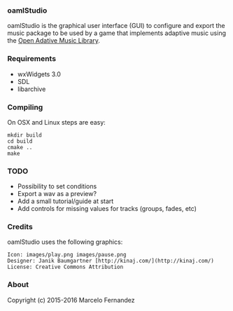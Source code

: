 ### oamlStudio

oamlStudio is the graphical user interface (GUI) to configure and export the music package to be used by a game that implements adaptive music using the [Open Adative Music Library](https://github.com/marcelofg55/oaml).


### Requirements

- wxWidgets 3.0
- SDL
- libarchive


### Compiling

On OSX and Linux steps are easy:

    mkdir build
    cd build
    cmake ..
    make



### TODO
- Possibility to set conditions
- Export a wav as a preview?
- Add a small tutorial/guide at start
- Add controls for missing values for tracks (groups, fades, etc)


### Credits

oamlStudio uses the following graphics:

    Icon: images/play.png images/pause.png
    Designer: Janik Baumgartner [http://kinaj.com/](http://kinaj.com/)
    License: Creative Commons Attribution


### About

Copyright (c) 2015-2016 Marcelo Fernandez

